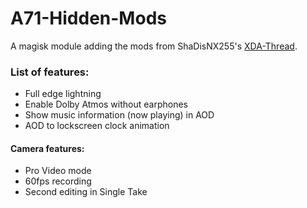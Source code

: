 # A71-Hidden-Mods
A magisk module adding the mods from ShaDisNX255's [XDA-Thread](https://forum.xda-developers.com/t/samsung-galaxy-a71-working-mods.4173295/).

### List of features:
- Full edge lightning
- Enable Dolby Atmos without earphones
- Show music information (now playing) in AOD
- AOD to lockscreen clock animation

#### Camera features:
- Pro Video mode
- 60fps recording
- Second editing in Single Take
